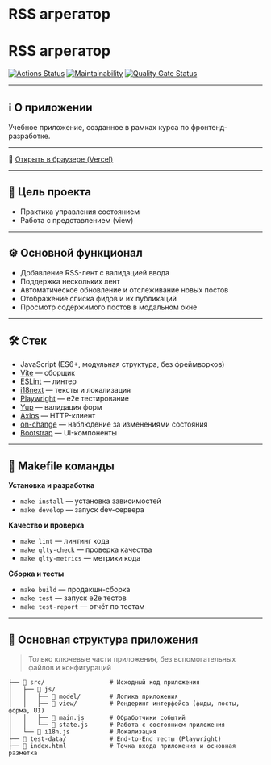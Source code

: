 # RSS агрегатор
# RSS агрегатор

[![Actions Status](https://github.com/daria-z/frontend-project-11/actions/workflows/hexlet-check.yml/badge.svg)](https://github.com/daria-z/frontend-project-11/actions)
[![Maintainability](https://qlty.sh/badges/c844bad3-843c-45f0-818d-ce89db985001/maintainability.svg)](https://qlty.sh/gh/daria-z/projects/frontend-project-11)
[![Quality Gate Status](https://sonarcloud.io/api/project_badges/measure?project=daria-z_frontend-project-11&metric=alert_status)](https://sonarcloud.io/summary/new_code?id=daria-z_frontend-project-11)

---
## ℹ️ О приложении

Учебное приложение, созданное в рамках курса по фронтенд-разработке.

---

🔗 [Открыть в браузере (Vercel)](https://frontend-project-11-vvax.vercel.app/)

---

## 🎯 Цель проекта

- Практика управления состоянием
- Работа с представлением (view)

---

## ⚙️ Основной функционал

- Добавление RSS-лент с валидацией ввода
- Поддержка нескольких лент
- Автоматическое обновление и отслеживание новых постов
- Отображение списка фидов и их публикаций
- Просмотр содержимого постов в модальном окне

---

## 🛠️ Стек

- JavaScript (ES6+, модульная структура, без фреймворков)
- [Vite](https://vitejs.dev/) — сборщик
- [ESLint](https://eslint.org/) — линтер
- [i18next](https://www.i18next.com/) — тексты и локализация
- [Playwright](https://playwright.dev/) — e2e тестирование
- [Yup](https://github.com/jquense/yup) — валидация форм
- [Axios](https://axios-http.com/) — HTTP-клиент
- [on-change](https://github.com/sindresorhus/on-change) — наблюдение за изменениями состояния
- [Bootstrap](https://getbootstrap.com/) — UI-компоненты


---

## 🧪 Makefile команды

**Установка и разработка**
- `make install` — установка зависимостей
- `make develop` — запуск dev-сервера

**Качество и проверка**
- `make lint` — линтинг кода
- `make qlty-check` — проверка качества
- `make qlty-metrics` — метрики кода

**Сборка и тесты**
- `make build` — продакшн-сборка
- `make test` — запуск e2e тестов
- `make test-report` — отчёт по тестам

---

## 📁 Основная структура приложения

> Только ключевые части приложения, без вспомогательных файлов и конфигураций


```text
├── 📁 src/                  # Исходный код приложения
│   ├── 📁 js/
│   │   ├── 📁 model/        # Логика приложения
│   │   ├── 📁 view/         # Рендеринг интерфейса (фиды, посты, форма, UI)
│   │   ├── 📝 main.js       # Обработчики событий
│   │   └── 📝 state.js      # Работа с состоянием приложения
│   └── 📝 i18n.js           # Локализация
├── 📁 test-data/            # End-to-End тесты (Playwright)
├── 📝 index.html            # Точка входа приложения и основная разметка
```

